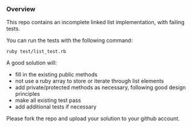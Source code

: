 ### Overview

This repo contains an incomplete linked list implementation, with failing tests.

You can run the tests with the following command:

```
ruby test/list_test.rb
```

A good solution will:
  - fill in the existing public methods
  - not use a ruby array to store or iterate through list elements
  - add private/protected methods as necessary, following good design principles
  - make all existing test pass
  - add additional tests if necessary

Please fork the repo and upload your solution to your github account.

